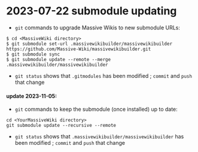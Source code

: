 # 2023-07-22 submodule updating

- `git` commands to upgrade Massive Wikis to new submodule URLs:
```shell
$ cd <MassiveWiki directory>
$ git submodule set-url .massivewikibuilder/massivewikibuilder https://github.com/Massive-Wiki/massivewikibuilder.git
$ git submodule sync
$ git submodule update --remote --merge .massivewikibuilder/massivewikibuilder
```  
- `git status` shows that `.gitmodules` has been modified ; `commit` and `push` that change

#### update 2023-11-05:
- `git` commands to keep the submodule (once installed) up to date:
```shell
cd <YourMassiveWiki directory>
git submodule update --recursive --remote
```
- `git status` shows that `.massivewikibuilder/massivewikibuilder` has been modified ; `commit` and `push` that change

